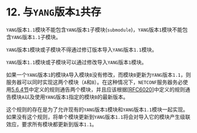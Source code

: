 # 12. 与`YANG`版本`1`共存

`YANG`版本`1.1`模块不能包含`YANG`版本`1`子模块(`submodule`)，`YANG`版本`1`模块不能包含`YANG`版本`1.1`子模块。

`YANG`版本`1`模块或子模块不得通过修订版本导入`YANG`版本`1.1`模块。

`YANG`版本`1.1`模块或子模块可以通过修改导入`YANG`版本`1`模块。

如果一个`YANG`版本`1`的模块`A`导入模块`B`没有修改，而模块`B`更新为`YANG`版本`1.1`，则服务器可以同时实现这两个模块（`A`和`B`）。在这种情况下，`NETCONF`服务器务必使用[5.6.4节](../section-5/5.6.4.md)中定义的规则通告两个模块，并且应该根据[[RFC6020](https://tools.ietf.org/html/rfc6020)]中定义的规则通告模块`A`以及使用`YANG`版本`1`指定的模块`B`的最新版本。

这个规则的存在是为了允许现有的`YANG`版本`1`模块和`YANG`版本`1.1`模块一起实现。如果没有这个规则，将单个模块更新到`YANG`版本`1.1`将会对导入它的模块产生级联效应，要求所有模块都更新到版本`1.1`。
